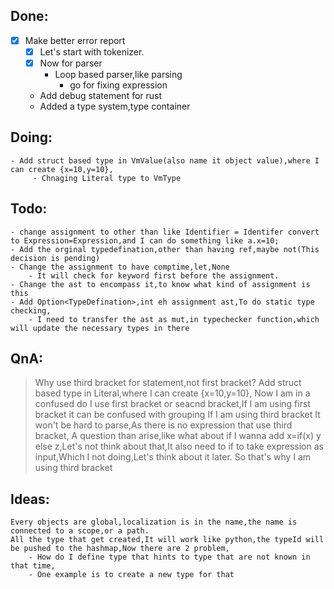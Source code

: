 ## Done:
- [x] Make better error report
    - [x] Let's start with tokenizer.
    - [x] Now for parser
        - Loop based parser,like parsing
            - go for fixing expression
 

    - Add debug statement for rust
    - Added a type system,type container
## Doing:
    - Add struct based type in VmValue(also name it object value),where I can create {x=10,y=10},
         - Chnaging Literal type to VmType 
## Todo:
    - change assignment to other than like Identifier = Identifer convert to Expression=Expression,and I can do something like a.x=10;
    - Add the orginal typedefination,other than having ref,maybe not(This decision is pending)
    - Change the assignment to have comptime,let,None
        - It will check for keyword first before the assignment.
    - Change the ast to encompass it,to know what kind of assignment is this 
    - Add Option<TypeDefination>,int eh assignment ast,To do static type checking,
        - I need to transfer the ast as mut,in typechecker function,which will update the necessary types in there

## QnA:
> Why use third bracket for statement,not first bracket?
Add struct based type in Literal,where I can create {x=10,y=10},
        Now I am in a confused do I use first bracket or seacnd bracket,If I am using
        first bracket it can be confused with grouping
        If I am using third bracket It won't be hard to parse,As there is no expression that use third bracket,
            A question than arise,like what about if I wanna add x=if(x) y else z,Let's not think about that,It also need to if to
            take expression as input,Which I not doing,Let's think about it later.
        So that's why I am using third bracket

## Ideas:
    Every objects are global,localization is in the name,the name is connected to a scope,or a path.
    All the type that get created,It will work like python,the typeId will be pushed to the hashmap,Now there are 2 problem,
        - How do I define type that hints to type that are not known in that time,
        - One example is to create a new type for that

